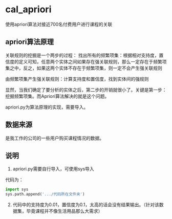 # cal_apriori
使用apriori算法对接近700名付费用户进行课程的关联

## apriori算法原理

关联规则的挖掘是一个两步的过程：
找出所有的频繁项集：根据相对支持度，置信度的定义可知，任意两个实体之间如果存在强关联规则，那么一定存在于频繁项集之中，反之，如果这两个实体不存在于频繁项集，则一定不会产生强关联规则

由频繁项集产生强关联规则：计算支持度和置信度，找到实体间的强规则

显然，当我们确定了要分析的实体之后，第二步的开销就很小了。关键是第一步：挖掘频繁项集。而Apriori算法解决的就是这个问题。

apriori.py为算法原理的实现，需要导入。

## 数据来源

是我工作的公司的一些用户购买课程情况的数据。

## 说明
1. apriori.py需要自行导入，可使用sys导入

代码为：
```python
import sys
sys.path.append('.../代码所在文件夹')
```

2. 代码中的支持度为0.01，置信度为0.1，太高的话会没有结果输出。（针对该数据集，毕竟课程并不像生活用品那么大需求）
